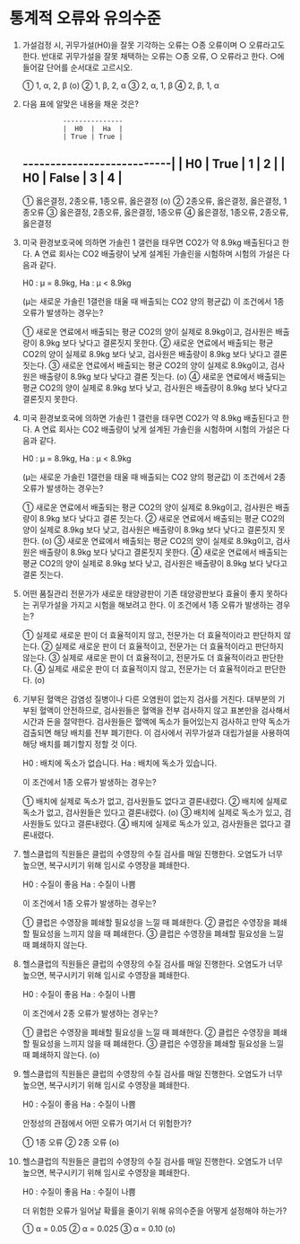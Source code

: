 # 통계적 오류와 유의수준


1. 가설검정 시,
   귀무가설(H0)을 잘못 기각하는 오류는 ○종 오류이며 ○ 오류라고도 한다. 
   반대로 귀무가설을 잘못 채택하는 오류는 ○종 오류, ○ 오류라고 한다. 
   ○에 들어갈 단어를 순서대로 고르시오.

    ➀ 1,   α,   2,   β  (o)
    ➁ 1,   β,   2,   α 
    ➂ 2,   α,   1,   β 
    ➃ 2,   β,   1,   α   


2. 다음 표에 알맞은 내용을 채운 것은?

                 ---------------
                 |  H0  |  Ha  |
                 | True | True |
    ---------------------------|
    | H0 | True  |  1   |   2  |
    | H0 | False |  3   |   4  |
    ----------------------------
 
    ➀ 옳은결정,   2종오류,   1종오류,   옳은결정  (o)
    ➁ 2종오류,   옳은결정,   옳은결정,   1종오류
    ➂ 옳은결정,   2종오류,   옳은결정,   1종오류 
    ➃ 옳은결정,   1종오류,   2종오류,   옳은결정   


3. 미국 환경보호국에 의하면 가솔린 1 갤런을 태우면 CO2가 약 8.9kg 배출된다고 한다.
   A 연료 회사는 CO2 배출량이 낮게 설계된 가솔린을 시험하며 시험의 가설은 다음과 같다.

    H0 : μ = 8.9kg,   Ha : μ < 8.9kg

    (μ는 새로운 가솔린 1갤런을 태울 때 배출되는 CO2 양의 평균값)
    이 조건에서 1종 오류가 발생하는 경우는?

    ➀ 새로운 연료에서 배출되는 평균 CO2의 양이 실제로 8.9kg이고, 검사원은 배출량이 8.9kg 보다 낮다고 결론짓지 못한다.
    ➁ 새로운 연료에서 배출되는 평균 CO2의 양이 실제로 8.9kg 보다 낮고, 검사원은 배출량이 8.9kg 보다 낮다고 결론 짓는다.
    ➂ 새로운 연료에서 배출되는 평균 CO2의 양이 실제로 8.9kg이고, 검사원은 배출량이 8.9kg 보다 낮다고 결론 짓는다.  (o)
    ➃ 새로운 연료에서 배출되는 평균 CO2의 양이 실제로 8.9kg 보다 낮고, 검사원은 배출량이 8.9kg 보다 낮다고 결론짓지 못한다.


4. 미국 환경보호국에 의하면 가솔린 1 갤런을 태우면 CO2가 약 8.9kg 배출된다고 한다.
   A 연료 회사는 CO2 배출량이 낮게 설계된 가솔린을 시험하며 시험의 가설은 다음과 같다.

    H0 : μ = 8.9kg,   Ha : μ < 8.9kg

    (μ는 새로운 가솔린 1갤런을 태울 때 배출되는 CO2 양의 평균값)
    이 조건에서 2종 오류가 발생하는 경우는?

    ➀ 새로운 연료에서 배출되는 평균 CO2의 양이 실제로 8.9kg이고, 검사원은 배출량이 8.9kg 보다 낮다고 결론 짓는다.
    ➁ 새로운 연료에서 배출되는 평균 CO2의 양이 실제로 8.9kg 보다 낮고, 검사원은 배출량이 8.9kg 보다 낮다고 결론짓지 못한다. (o)
    ➂ 새로운 연료에서 배출되는 평균 CO2의 양이 실제로 8.9kg이고, 검사원은 배출량이 8.9kg 보다 낮다고 결론짓지 못한다.
    ➃ 새로운 연료에서 배출되는 평균 CO2의 양이 실제로 8.9kg 보다 낮고, 검사원은 배출량이 8.9kg 보다 낮다고 결론 짓는다.


5. 어떤 품질관리 전문가가 새로운 태양광판이 기존 태양광판보다 효율이 좋지 못하다는 귀무가설을 가지고 시험을 해보려고 한다.
   이 조건에서 1종 오류가 발생하는 경우는?

    ➀ 실제로 새로운 판이 더 효율적이지 않고, 전문가는 더 효율적이라고 판단하지 않는다.
    ➁ 실제로 새로운 판이 더 효율적이고, 전문가는 더 효율적이라고 판단하지 않는다.
    ➂ 실제로 새로운 판이 더 효율적이고, 전문가도 더 효율적이라고 판단한다.
    ➃ 실제로 새로운 판이 더 효율적이지 않고, 전문가는 더 효율적이라고 판단한다.  (o)


6. 기부된 혈액은 감염성 질병이나 다른 오염원이 없는지 검사를 거친다.
   대부분의 기부된 혈액이 안전하므로, 검사원들은 혈액을 전부 검사하지 않고 표본만을 검사해서 시간과 돈을 절약한다.
   검사원들은 혈액에 독소가 들어있는지 검사하고 만약 독소가 검출되면 해당 배치를 전부 폐기한다.
   이 검사에서 귀무가설과 대립가설을 사용하여 해당 배치를 폐기할지 정할 것 이다.

    H0 : 배치에 독소가 없습니다.
    Ha : 배치에 독소가 있습니다.

    이 조건에서 1종 오류가 발생하는 경우는?

    ➀ 배치에 실제로 독소가 없고, 검사원들도 없다고 결론내렸다.
    ➁ 배치에 실제로 독소가 없고, 검사원들은 있다고 결론내렸다.  (o)
    ➂ 배치에 실제로 독소가 있고, 검사원들도 있다고 결론내렸다.
    ➃ 배치에 실제로 독소가 있고, 검사원들은 없다고 결론내렸다.


7. 헬스클럽의 직원들은 클럽의 수영장의 수질 검사를 매일 진행한다. 오염도가 너무 높으면, 복구시키기 위해 임시로 수영장을 폐쇄한다.

    H0 : 수질이 좋음
    Ha : 수질이 나쁨

    이 조건에서 1종 오류가 발생하는 경우는?

    ➀ 클럽은 수영장을 폐쇄할 필요성을 느낄 때 폐쇄한다.
    ➁ 클럽은 수영장을 폐쇄할 필요성을 느끼지 않을 때 폐쇄한다.
    ➂ 클럽은 수영장을 폐쇄할 필요성을 느낄 때 폐쇄하지 않는다.


8. 헬스클럽의 직원들은 클럽의 수영장의 수질 검사를 매일 진행한다. 오염도가 너무 높으면, 복구시키기 위해 임시로 수영장을 폐쇄한다.

    H0 : 수질이 좋음
    Ha : 수질이 나쁨

    이 조건에서 2종 오류가 발생하는 경우는?

    ➀ 클럽은 수영장을 폐쇄할 필요성을 느낄 때 폐쇄한다.
    ➁ 클럽은 수영장을 폐쇄할 필요성을 느끼지 않을 때 폐쇄한다.
    ➂ 클럽은 수영장을 폐쇄할 필요성을 느낄 때 폐쇄하지 않는다.  (o)


9. 헬스클럽의 직원들은 클럽의 수영장의 수질 검사를 매일 진행한다. 오염도가 너무 높으면, 복구시키기 위해 임시로 수영장을 폐쇄한다.

    H0 : 수질이 좋음
    Ha : 수질이 나쁨

    안정성의 관점에서 어떤 오류가 여기서 더 위험한가?

    ➀ 1종 오류
    ➁ 2종 오류 (o)


10. 헬스클럽의 직원들은 클럽의 수영장의 수질 검사를 매일 진행한다. 오염도가 너무 높으면, 복구시키기 위해 임시로 수영장을 폐쇄한다.

    H0 : 수질이 좋음
    Ha : 수질이 나쁨

    더 위험한 오류가 일어날 확률을 줄이기 위해 유의수준을 어떻게 설정해야 하는가?

    ➀ α = 0.05
    ➁ α = 0.025
    ➂ α = 0.10  (o)
